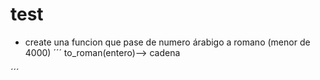 # test

- create una funcion que pase de numero árabigo a romano (menor de 4000)
´´´
to_roman(entero)--> cadena

´´´
